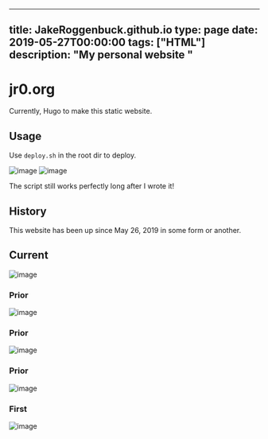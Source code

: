 
---
title: JakeRoggenbuck.github.io
type: page
date: 2019-05-27T00:00:00
tags: ["HTML"]
description: "My personal website "
---


# jr0.org
Currently, Hugo to make this static website.

## Usage

Use `deploy.sh` in the root dir to deploy.

![image](https://github.com/user-attachments/assets/819a5f95-0caf-4592-9312-53c5720e779a)
![image](https://github.com/user-attachments/assets/ee506ff4-7506-43ae-9752-28c9b5590ceb)


The script still works perfectly long after I wrote it!

## History
This website has been up since May 26, 2019 in some form or another.

## Current
![image](https://github.com/user-attachments/assets/d24f47c7-62bd-45df-b914-d182f07b1e98)

### Prior
![image](https://user-images.githubusercontent.com/35516367/185334720-facb0b35-f056-47ae-86e9-11243654ad43.png)

### Prior
![image](https://user-images.githubusercontent.com/35516367/158723802-ff67bbc9-71e4-4fb0-9189-a5397976a8d5.png)

### Prior
![image](https://user-images.githubusercontent.com/35516367/123536312-69bcd980-d6de-11eb-8ee0-ce80ac7db924.png)

### First
![image](https://user-images.githubusercontent.com/35516367/158724012-1f65bea4-ba1c-4615-8bc7-043f84310999.png)
